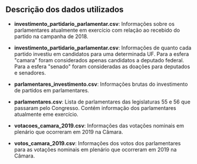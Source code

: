 ## Descrição dos dados utilizados

- **investimento_partidario_parlamentar.csv**: Informações sobre os parlamentares atualmente em exercício com relação ao recebido do partido na campanha de 2018.

- **investimento_partidario_parlamentar.csv**: Informações de quanto cada partido investiu em candidatos para uma determinada UF. Para a esfera "camara" foram considerados apenas candidatos a deputado federal. Para a esfera "senado" foram consideradas as doações para deputados e senadores.

- **parlamentares_investimento.csv**: Informações brutas do investimento de partidos em parlamentares.

- **parlamentares.csv**: Lista de parlamentares das legislaturas 55 e 56 que passaram pelo Congresso. Contém informação dos parlamentares atualmente eme exercício.

- **votacoes_camara_2019.csv**: Informações das votações nominais em plenário que ocorreram em 2019 na Câmara.

- **votos_camara_2019.csv**: Informações dos votos dos parlamentares para as votações nominais em plenário que ocorreram em 2019 na Câmara.

